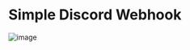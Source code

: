# Simple Discord Webhook
![image](https://user-images.githubusercontent.com/118649405/225705707-d0732d65-f44e-4172-86f4-cb44a3d0b790.png)
